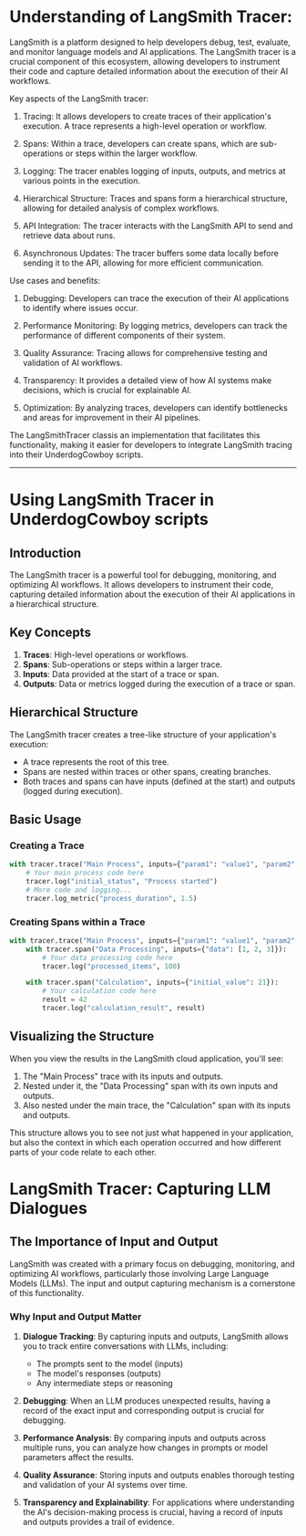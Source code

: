 # Understanding of LangSmith Tracer:

LangSmith is a platform designed to help developers debug, test, evaluate, and monitor language models and AI applications. The LangSmith tracer is a crucial component of this ecosystem, allowing developers to instrument their code and capture detailed information about the execution of their AI workflows.

Key aspects of the LangSmith tracer:

1. Tracing: It allows developers to create traces of their application's execution. A trace represents a high-level operation or workflow.

2. Spans: Within a trace, developers can create spans, which are sub-operations or steps within the larger workflow.

3. Logging: The tracer enables logging of inputs, outputs, and metrics at various points in the execution.

4. Hierarchical Structure: Traces and spans form a hierarchical structure, allowing for detailed analysis of complex workflows.

5. API Integration: The tracer interacts with the LangSmith API to send and retrieve data about runs.

6. Asynchronous Updates: The tracer buffers some data locally before sending it to the API, allowing for more efficient communication.

Use cases and benefits:

1. Debugging: Developers can trace the execution of their AI applications to identify where issues occur.

2. Performance Monitoring: By logging metrics, developers can track the performance of different components of their system.

3. Quality Assurance: Tracing allows for comprehensive testing and validation of AI workflows.

4. Transparency: It provides a detailed view of how AI systems make decisions, which is crucial for explainable AI.

5. Optimization: By analyzing traces, developers can identify bottlenecks and areas for improvement in their AI pipelines.

The LangSmithTracer classis an implementation that facilitates this functionality, making it easier for developers to integrate LangSmith tracing into their UnderdogCowboy scripts.


---


# Using LangSmith Tracer in UnderdogCowboy scripts

## Introduction

The LangSmith tracer is a powerful tool for debugging, monitoring, and optimizing AI workflows. It allows developers to instrument their code, capturing detailed information about the execution of their AI applications in a hierarchical structure.

## Key Concepts

1. **Traces**: High-level operations or workflows.
2. **Spans**: Sub-operations or steps within a larger trace.
3. **Inputs**: Data provided at the start of a trace or span.
4. **Outputs**: Data or metrics logged during the execution of a trace or span.

## Hierarchical Structure

The LangSmith tracer creates a tree-like structure of your application's execution:

- A trace represents the root of this tree.
- Spans are nested within traces or other spans, creating branches.
- Both traces and spans can have inputs (defined at the start) and outputs (logged during execution).

## Basic Usage

### Creating a Trace

```python
with tracer.trace("Main Process", inputs={"param1": "value1", "param2": "value2"}):
    # Your main process code here
    tracer.log("initial_status", "Process started")
    # More code and logging...
    tracer.log_metric("process_duration", 1.5)
```

### Creating Spans within a Trace

```python
with tracer.trace("Main Process", inputs={"param1": "value1", "param2": "value2"}):
    with tracer.span("Data Processing", inputs={"data": [1, 2, 3]}):
        # Your data processing code here
        tracer.log("processed_items", 100)

    with tracer.span("Calculation", inputs={"initial_value": 21}):
        # Your calculation code here
        result = 42
        tracer.log("calculation_result", result)
```

## Visualizing the Structure

When you view the results in the LangSmith cloud application, you'll see:

1. The "Main Process" trace with its inputs and outputs.
2. Nested under it, the "Data Processing" span with its own inputs and outputs.
3. Also nested under the main trace, the "Calculation" span with its inputs and outputs.

This structure allows you to see not just what happened in your application, but also the context in which each operation occurred and how different parts of your code relate to each other.


# LangSmith Tracer: Capturing LLM Dialogues

## The Importance of Input and Output

LangSmith was created with a primary focus on debugging, monitoring, and optimizing AI workflows, particularly those involving Large Language Models (LLMs). The input and output capturing mechanism is a cornerstone of this functionality.

### Why Input and Output Matter

1. **Dialogue Tracking**: By capturing inputs and outputs, LangSmith allows you to track entire conversations with LLMs, including:
   - The prompts sent to the model (inputs)
   - The model's responses (outputs)
   - Any intermediate steps or reasoning

2. **Debugging**: When an LLM produces unexpected results, having a record of the exact input and corresponding output is crucial for debugging.

3. **Performance Analysis**: By comparing inputs and outputs across multiple runs, you can analyze how changes in prompts or model parameters affect the results.

4. **Quality Assurance**: Storing inputs and outputs enables thorough testing and validation of your AI systems over time.

5. **Transparency and Explainability**: For applications where understanding the AI's decision-making process is crucial, having a record of inputs and outputs provides a trail of evidence.
